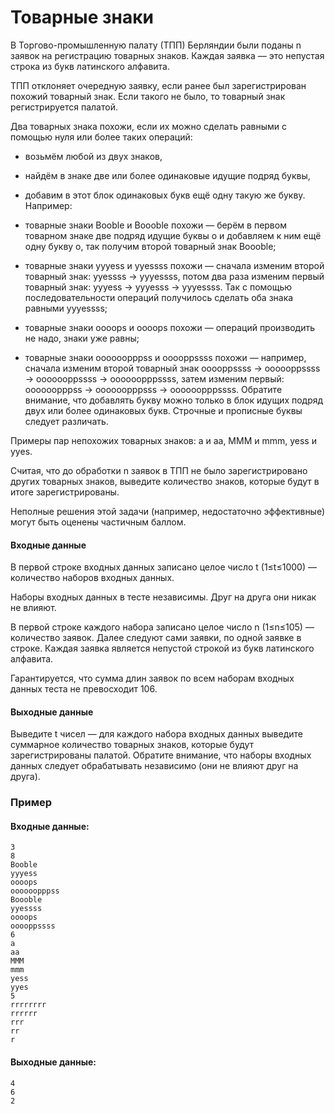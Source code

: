 # Товарные знаки
В Торгово-промышленную палату (ТПП) Берляндии были поданы n заявок на регистрацию товарных знаков. Каждая заявка — это непустая строка из букв латинского алфавита.

ТПП отклоняет очередную заявку, если ранее был зарегистрирован похожий товарный знак. Если такого не было, то товарный знак регистрируется палатой.

Два товарных знака похожи, если их можно сделать равными с помощью нуля или более таких операций:

* возьмём любой из двух знаков,
* найдём в знаке две или более одинаковые идущие подряд буквы,
* добавим в этот блок одинаковых букв ещё одну такую же букву.
Например:

* товарные знаки Booble и Boooble похожи — берём в первом товарном знаке две подряд идущие буквы o и добавляем к ним ещё одну букву o, так получим второй товарный знак Boooble;
* товарные знаки yyyess и yyessss похожи — сначала изменим второй товарный знак: yyessss → yyyessss, потом два раза изменим первый товарный знак: yyyess → yyyesss → yyyessss. Так с помощью последовательности операций получилось сделать оба знака равными yyyessss;
* товарные знаки oooops и oooops похожи — операций производить не надо, знаки уже равны;
* товарные знаки oooooopppss и ooooppssss похожи — например, сначала изменим второй товарный знак ooooppssss → oooooppssss → ooooooppssss → oooooopppssss, затем изменим первый: oooooopppss → oooooopppsss → oooooopppssss.
Обратите внимание, что добавлять букву можно только в блок идущих подряд двух или более одинаковых букв. Строчные и прописные буквы следует различать.

Примеры пар непохожих товарных знаков: a и aa, MMM и mmm, yess и yyes.

Считая, что до обработки n заявок в ТПП не было зарегистрировано других товарных знаков, выведите количество знаков, которые будут в итоге зарегистрированы.

Неполные решения этой задачи (например, недостаточно эффективные) могут быть оценены частичным баллом.

#### Входные данные
В первой строке входных данных записано целое число t (1≤t≤1000) — количество наборов входных данных.

Наборы входных данных в тесте независимы. Друг на друга они никак не влияют.

В первой строке каждого набора записано целое число n (1≤n≤105) — количество заявок. Далее следуют сами заявки, по одной заявке в строке. Каждая заявка является непустой строкой из букв латинского алфавита.

Гарантируется, что сумма длин заявок по всем наборам входных данных теста не превосходит 106.

#### Выходные данные
Выведите t чисел — для каждого набора входных данных выведите суммарное количество товарных знаков, которые будут зарегистрированы палатой. Обратите внимание, что наборы входных данных следует обрабатывать независимо (они не влияют друг на друга).



### Пример
#### Входные данные:
```azure
3
8
Booble
yyyess
oooops
oooooopppss
Boooble
yyessss
oooops
ooooppssss
6
a
aa
MMM
mmm
yess
yyes
5
rrrrrrrr
rrrrrr
rrr
rr
r
```

#### Выходные данные:
```azure
4
6
2
```